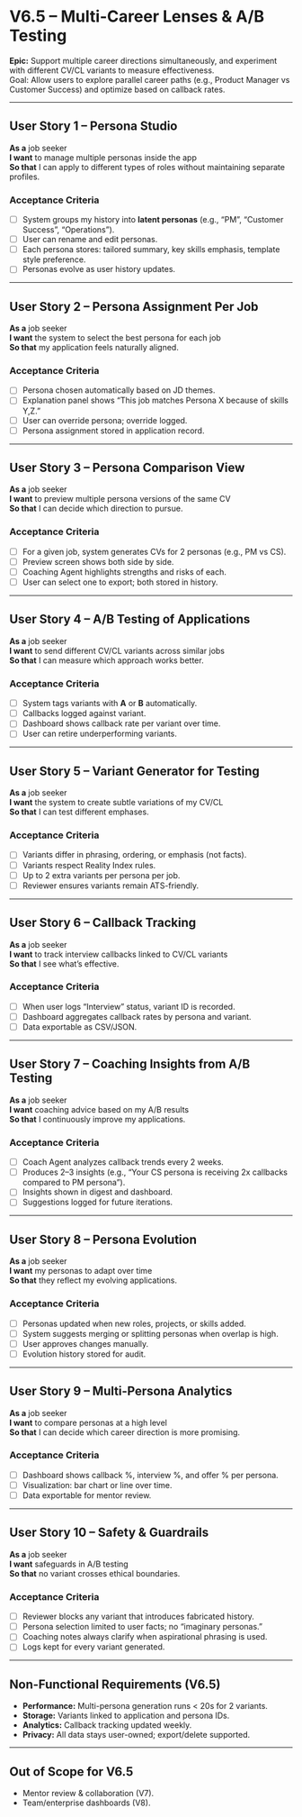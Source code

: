 # V6.5 – Multi-Career Lenses & A/B Testing

**Epic:** Support multiple career directions simultaneously, and experiment with different CV/CL variants to measure effectiveness.  
Goal: Allow users to explore parallel career paths (e.g., Product Manager vs Customer Success) and optimize based on callback rates.

---

## User Story 1 – Persona Studio

**As a** job seeker  
**I want** to manage multiple personas inside the app  
**So that** I can apply to different types of roles without maintaining separate profiles.

### Acceptance Criteria

- [ ] System groups my history into **latent personas** (e.g., “PM”, “Customer Success”, “Operations”).
- [ ] User can rename and edit personas.
- [ ] Each persona stores: tailored summary, key skills emphasis, template style preference.
- [ ] Personas evolve as user history updates.

---

## User Story 2 – Persona Assignment Per Job

**As a** job seeker  
**I want** the system to select the best persona for each job  
**So that** my application feels naturally aligned.

### Acceptance Criteria

- [ ] Persona chosen automatically based on JD themes.
- [ ] Explanation panel shows “This job matches Persona X because of skills Y,Z.”
- [ ] User can override persona; override logged.
- [ ] Persona assignment stored in application record.

---

## User Story 3 – Persona Comparison View

**As a** job seeker  
**I want** to preview multiple persona versions of the same CV  
**So that** I can decide which direction to pursue.

### Acceptance Criteria

- [ ] For a given job, system generates CVs for 2 personas (e.g., PM vs CS).
- [ ] Preview screen shows both side by side.
- [ ] Coaching Agent highlights strengths and risks of each.
- [ ] User can select one to export; both stored in history.

---

## User Story 4 – A/B Testing of Applications

**As a** job seeker  
**I want** to send different CV/CL variants across similar jobs  
**So that** I can measure which approach works better.

### Acceptance Criteria

- [ ] System tags variants with **A** or **B** automatically.
- [ ] Callbacks logged against variant.
- [ ] Dashboard shows callback rate per variant over time.
- [ ] User can retire underperforming variants.

---

## User Story 5 – Variant Generator for Testing

**As a** job seeker  
**I want** the system to create subtle variations of my CV/CL  
**So that** I can test different emphases.

### Acceptance Criteria

- [ ] Variants differ in phrasing, ordering, or emphasis (not facts).
- [ ] Variants respect Reality Index rules.
- [ ] Up to 2 extra variants per persona per job.
- [ ] Reviewer ensures variants remain ATS-friendly.

---

## User Story 6 – Callback Tracking

**As a** job seeker  
**I want** to track interview callbacks linked to CV/CL variants  
**So that** I see what’s effective.

### Acceptance Criteria

- [ ] When user logs “Interview” status, variant ID is recorded.
- [ ] Dashboard aggregates callback rates by persona and variant.
- [ ] Data exportable as CSV/JSON.

---

## User Story 7 – Coaching Insights from A/B Testing

**As a** job seeker  
**I want** coaching advice based on my A/B results  
**So that** I continuously improve my applications.

### Acceptance Criteria

- [ ] Coach Agent analyzes callback trends every 2 weeks.
- [ ] Produces 2–3 insights (e.g., “Your CS persona is receiving 2x callbacks compared to PM persona”).
- [ ] Insights shown in digest and dashboard.
- [ ] Suggestions logged for future iterations.

---

## User Story 8 – Persona Evolution

**As a** job seeker  
**I want** my personas to adapt over time  
**So that** they reflect my evolving applications.

### Acceptance Criteria

- [ ] Personas updated when new roles, projects, or skills added.
- [ ] System suggests merging or splitting personas when overlap is high.
- [ ] User approves changes manually.
- [ ] Evolution history stored for audit.

---

## User Story 9 – Multi-Persona Analytics

**As a** job seeker  
**I want** to compare personas at a high level  
**So that** I can decide which career direction is more promising.

### Acceptance Criteria

- [ ] Dashboard shows callback %, interview %, and offer % per persona.
- [ ] Visualization: bar chart or line over time.
- [ ] Data exportable for mentor review.

---

## User Story 10 – Safety & Guardrails

**As a** job seeker  
**I want** safeguards in A/B testing  
**So that** no variant crosses ethical boundaries.

### Acceptance Criteria

- [ ] Reviewer blocks any variant that introduces fabricated history.
- [ ] Persona selection limited to user facts; no “imaginary personas.”
- [ ] Coaching notes always clarify when aspirational phrasing is used.
- [ ] Logs kept for every variant generated.

---

## Non-Functional Requirements (V6.5)

- **Performance:** Multi-persona generation runs < 20s for 2 variants.
- **Storage:** Variants linked to application and persona IDs.
- **Analytics:** Callback tracking updated weekly.
- **Privacy:** All data stays user-owned; export/delete supported.

---

## Out of Scope for V6.5

- Mentor review & collaboration (V7).
- Team/enterprise dashboards (V8).
